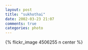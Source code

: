 ```yaml
---
layout: post
title: "sukhothai"
date: 2002-03-23 21:07
comments: true
categories: photo
---
```


{% flickr_image 4506255 n center %}
